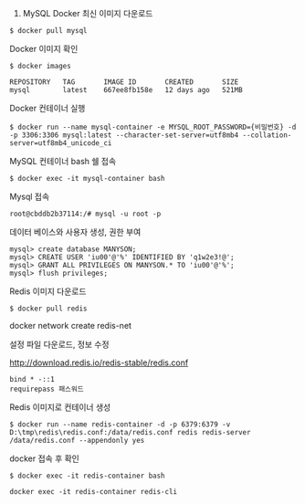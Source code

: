 1. MySQL Docker 최신 이미지 다운로드
```
$ docker pull mysql
```

Docker 이미지 확인
```
$ docker images
```
```
REPOSITORY   TAG       IMAGE ID       CREATED       SIZE
mysql        latest    667ee8fb158e   12 days ago   521MB
```

Docker 컨테이너 실행
```
$ docker run --name mysql-container -e MYSQL_ROOT_PASSWORD={비밀번호} -d -p 3306:3306 mysql:latest --character-set-server=utf8mb4 --collation-server=utf8mb4_unicode_ci
```

MySQL 컨테이너 bash 쉘 접속
```
$ docker exec -it mysql-container bash
```

Mysql 접속
```
root@cbddb2b37114:/# mysql -u root -p
```

데이터 베이스와 사용자 생성, 권한 부여
```
mysql> create database MANYSON;
mysql> CREATE USER 'iu00'@'%' IDENTIFIED BY 'q1w2e3!@';
mysql> GRANT ALL PRIVILEGES ON MANYSON.* TO 'iu00'@'%';
mysql> flush privileges;
```

Redis 이미지 다운로드
```
$ docker pull redis
```

docker network create redis-net


설정 파일 다운로드, 정보 수정

http://download.redis.io/redis-stable/redis.conf
```
bind * -::1
requirepass 패스워드
```


Redis 이미지로 컨테이너 생성
```
$ docker run --name redis-container -d -p 6379:6379 -v D:\tmp\redis\redis.conf:/data/redis.conf redis redis-server /data/redis.conf --appendonly yes
```

docker 접속 후 확인
```
$ docker exec -it redis-container bash
```
```
docker exec -it redis-container redis-cli
```

